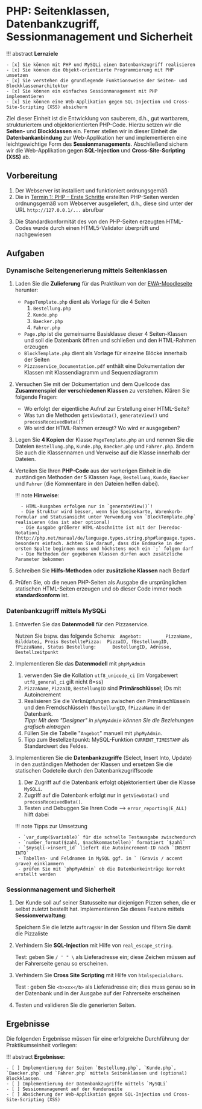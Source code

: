 # PHP: Seitenklassen, Datenbankzugriff, Sessionmanagement und Sicherheit

!!! abstract
    **Lernziele**

    - [x] Sie können mit PHP und MySQLi einen Datenbankzugriff realisieren
    - [x] Sie können die Objekt-orientierte Programmierung mit PHP umsetzen
    - [x] Sie verstehen die grundlegende Funktionsweise der Seiten- und Blockklassenarchitektur
    - [x] Sie können ein einfaches Sessionmanagement mit PHP implementieren
    - [x] Sie können eine Web-Applikation gegen SQL-Injection und Cross-Site-Scripting (XSS) absichern

Ziel dieser Einheit ist die Entwicklung von sauberem, d.h., gut wartbarem,  strukturiertem und objektorientierten PHP-Code. Hierzu setzen wir die **Seiten-** und **Blockklassen** ein. Ferner stellen wir in dieser Einheit die **Datenbankanbindung** zur Web-Applikation her und implementieren eine leichtgewichtige Form des **Sessionmanagements**. Abschließend sichern wir die Web-Applikation gegen **SQL-Injection** und **Cross-Site-Scripting (XSS)** ab. 


## Vorbereitung
1. Der Webserver ist installiert und funktioniert ordnungsgemäß
2. Die in [Termin 1: PHP – Erste Schritte](termin1.md) erstellten PHP-Seiten werden ordnungsgemäß vom Webserver ausgeliefert, d.h., diese sind unter der URL `http://127.0.0.1/...` abrufbar
<!-- 3. Der von den PHP-Seiten erzeugte HTML-Code ist standardkonform;  -->
3. Die Standardkonformität des von den PHP-Seiten erzeugten HTML-Codes wurde durch einen HTML5-Validator überprüft und nachgewiesen



## Aufgaben

### Dynamische Seitengenerierung mittels Seitenklassen

1. Laden Sie die **Zulieferung** für das Praktikum von der [EWA-Moodleseite](https://lernen.h-da.de/course/view.php?id=6940) herunter:
      - `PageTemplate.php` dient als Vorlage für die 4 Seiten 
        1. `Bestellung.php`
        2. `Kunde.php`
        3. `Baecker.php`  
        4. `Fahrer.php`
      - `Page.php` ist die gemeinsame Basisklasse dieser 4 Seiten-Klassen und soll die Datenbank öffnen und schließen und den HTML-Rahmen erzeugen
      - `BlockTemplate.php` dient als Vorlage für einzelne Blöcke innerhalb der Seiten
      - `Pizzaservice_Documentation.pdf` enthält eine Dokumentation der Klassen mit Klassendiagramm und Sequenzdiagramm

2. Versuchen Sie mit der Dokumentation und dem Quellcode das **Zusammenspiel der verschiedenen Klassen** zu verstehen. Klären Sie folgende Fragen:
      - Wo erfolgt der eigentliche Aufruf zur Erstellung einer HTML-Seite?
      - Was tun die Methoden `getViewData()`, `generateView()` und `processReceivedData()`?
      - Wo wird der HTML-Rahmen erzeugt? Wo wird er ausgegeben?

3. Legen Sie **4 Kopien** der Klasse `PageTemplate.php` an und nennen Sie die Dateien `Bestellung.php`, `Kunde.php`, `Baecker.php` und `Fahrer.php`. ändern Sie auch die Klassennamen und Verweise auf die Klasse innerhalb der Dateien.

4. Verteilen Sie Ihren **PHP-Code** aus der vorherigen Einheit in die zuständigen Methoden der 5 Klassen `Page`, `Bestellung`, `Kunde`, `Baecker` und `Fahrer` (die Kommentare in den Dateien helfen dabei).  

    !!! note
        **Hinweise**:

         - HTML-Ausgaben erfolgen nur in `generateView()`!
         - Die Struktur wird besser, wenn Sie Speisekarte, Warenkorb-Formular und Statusansicht unter Verwendung von `BlockTemplate.php` realisieren (das ist aber optional)
         - Die Ausgabe größerer HTML-Abschnitte ist mit der [Heredoc-Notation](http://php.net/manual/de/language.types.string.php#language.types.string.syntax.heredoc) besonders einfach. Achten Sie darauf, dass die Endmarke in der ersten Spalte beginnen muss und höchstens noch ein `;` folgen darf
         - Die Methoden der gegebenen Klassen dürfen auch zusätzliche Parameter bekommen

5. Schreiben Sie **Hilfs-Methoden** oder **zusätzliche Klassen** nach Bedarf

6. Prüfen Sie, ob die neuen PHP-Seiten als Ausgabe die ursprünglichen statischen HTML-Seiten erzeugen und ob dieser Code immer noch **standardkonform** ist.

         
    <!-- !!! note 
        **Hinweis**: Alle Seiten müssen **objektorientiert** unter Verwendung der gegebenen Templates ([Download](https://lernen.h-da.de/course/view.php?id=6940) von der EWA-Moodleseite) implementiert werden! -->



### Datenbankzugriff mittels MySQLi

1. Entwerfen Sie das **Datenmodell** für den Pizzaservice. 

    Nutzen Sie bspw. das folgende Schema:
       ``` 
       Angebot:         PizzaName, Bilddatei, Preis
       BestelltePizza:  PizzaID, fBestellungID, fPizzaName, Status
       Bestellung:      BestellungID, Adresse, Bestellzeitpunkt
       ```

2. Implementieren Sie das **Datenmodell** mit `phpMyAdmin`
      1. verwenden Sie die Kollation `utf8_unicode_ci` (im Vorgabewert `utf8_general_ci` gilt nicht ß=ss)
      2. `PizzaName`, `PizzaID`, `BestellungID` sind **Primärschlüssel**; IDs mit Autoincrement
      3. Realisieren Sie die Verknüpfungen zwischen den Primärschlüsseln und den Fremdschlüsseln `fBestellungID`, `fPizzaName` in der Datenbank.  
      *Tipp: Mit dem "Designer" in `phpMyAdmin` können Sie die Beziehungen grafisch eintragen*
      4. Füllen Sie die Tabelle "`Angebot`" manuell mit `phpMyAdmin`.
      5. Tipp zum Bestellzeitpunkt: MySQL-Funktion `CURRENT_TIMESTAMP` als Standardwert des Feldes.

3. Implementieren Sie die **Datenbankzugriffe** (Select, Insert Into, Update) in den zuständigen Methoden der Klassen und ersetzen Sie die statischen Codeteile durch den Datenbankzugriffscode
      1. Der Zugriff auf die Datenbank erfolgt objektorientiert über die Klasse `MySQLi`. 
      2. Zugriff auf die Datenbank erfolgt nur in `getViewData()` und `processReceivedData()`.
      3. Testen und Debuggen Sie Ihren Code --> `error_reporting(E_ALL)` hilft dabei

    !!! note
        Tipps zur Umsetzung
        
        - `var_dump($variable)` für die schnelle Testausgabe zwischendurch
        - `number_format($zahl, $nachkommastellen)` formatiert `$zahl`
        - `$mysqli->insert_id` liefert die Autoincrement-ID nach `INSERT INTO`
        - Tabellen- und Feldnamen in MySQL ggf. in ` (Gravis / accent grave) einklammern
        - prüfen Sie mit `phpMyAdmin` ob die Datenbankeinträge korrekt erstellt werden

      



 

### Sessionmanagement und Sicherheit

1. Der Kunde soll auf seiner Statusseite nur diejenigen Pizzen sehen, die er selbst zuletzt bestellt hat. Implementieren Sie dieses Feature mittels **Sessionverwaltung**:  

      Speichern Sie die letzte `AuftragsNr` in der Session und filtern Sie damit die Pizzaliste

2. Verhindern Sie **SQL-Injection** mit Hilfe von `real_escape_string`.  

      Test: geben Sie `/ ' " \` als Lieferadresse ein; diese Zeichen müssen auf der Fahrerseite genau so erscheinen.

3. Verhindern Sie **Cross Site Scripting** mit Hilfe von `htmlspecialchars`.  

      Test
      : geben Sie `<b>xxx</b>` als Lieferadresse ein; dies muss genau so in der Datenbank und in der Ausgabe auf der Fahrerseite erscheinen

4. Testen und validieren Sie die generierten Seiten.



## Ergebnisse

Die folgenden Ergebnisse müssen für eine erfolgreiche Durchführung der Praktikumseinheit vorliegen:

!!! abstract
    __Ergebnisse:__

    - [ ] Implementierung der Seiten `Bestellung.php`, `Kunde.php`, `Baecker.php` und `Fahrer.php` mittels Seitenklassen und (optional) Blockklassen.
    - [ ] Implementierung der Datenbankzugriffe mittels `MySQLi`
    - [ ] Sessionmanagement auf der Kundenseite
    - [ ] Absicherung der Web-Applikation gegen SQL-Injection und Cross-Site-Scripting (XSS)






